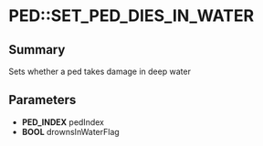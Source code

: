 # PED::SET_PED_DIES_IN_WATER

## Summary
Sets whether a ped takes damage in deep water

## Parameters
* **PED_INDEX** pedIndex
* **BOOL** drownsInWaterFlag